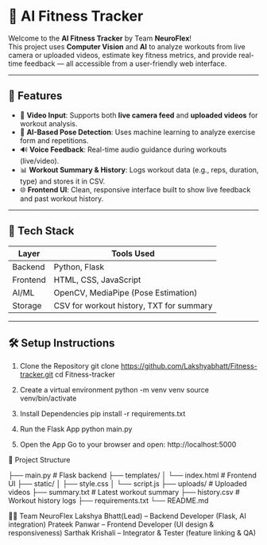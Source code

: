 # 💪 AI Fitness Tracker

Welcome to the **AI Fitness Tracker** by Team **NeuroFlex**!  
This project uses **Computer Vision** and **AI** to analyze workouts from live camera or uploaded videos, estimate key fitness metrics, and provide real-time feedback — all accessible from a user-friendly web interface.

---

## 📌 Features

- 🎥 **Video Input**: Supports both **live camera feed** and **uploaded videos** for workout analysis.
- 🧠 **AI-Based Pose Detection**: Uses machine learning to analyze exercise form and repetitions.
- 🔊 **Voice Feedback**: Real-time audio guidance during workouts (live/video).
- 📊 **Workout Summary & History**: Logs workout data (e.g., reps, duration, type) and stores it in CSV.
- 🌐 **Frontend UI**: Clean, responsive interface built to show live feedback and past workout history.

---

## 🚀 Tech Stack

| Layer     | Tools Used                            |
|-----------|----------------------------------------|
| Backend   | Python, Flask                          |
| Frontend  | HTML, CSS, JavaScript                  |
| AI/ML     | OpenCV, MediaPipe (Pose Estimation)    |
| Storage   | CSV for workout history, TXT for summary |

---


## 🛠️ Setup Instructions

1. Clone the Repository
git clone https://github.com/Lakshyabhatt/Fitness-tracker.git
cd Fitness-tracker

2. Create a virtual environment
python -m venv venv
source venv/bin/activate

3. Install Dependencies
pip install -r requirements.txt

4. Run the Flask App
python main.py

6. Open the App
Go to your browser and open:
http://localhost:5000

📂 Project Structure

├── main.py                 # Flask backend
├── templates/
│   └── index.html          # Frontend UI
├── static/
│   ├── style.css
│   └── script.js
├── uploads/                # Uploaded videos
├── summary.txt             # Latest workout summary
├── history.csv             # Workout history logs
├── requirements.txt
└── README.md

👨‍💻 Team NeuroFlex
Lakshya Bhatt(Lead) – Backend Developer (Flask, AI integration)
Prateek Panwar – Frontend Developer (UI design & responsiveness)
Sarthak Krishali – Integrator & Tester (feature linking & QA)




